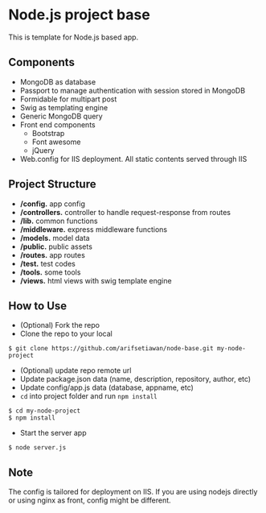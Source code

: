 
Node.js project base 
==========

This is template for Node.js based app.

## Components

* MongoDB as database
* Passport to manage authentication with session stored in MongoDB
* Formidable for multipart post
* Swig as templating engine
* Generic MongoDB query
* Front end components
    * Bootstrap
    * Font awesome
    * jQuery
* Web.config for IIS deployment. All static contents served through IIS

## Project Structure

* **/config.** app config
* **/controllers.** controller to handle request-response from routes
* **/lib.** common functions
* **/middleware.** express middleware functions
* **/models.** model data
* **/public.** public assets
* **/routes.** app routes
* **/test.** test codes
* **/tools.** some tools
* **/views.** html views with swig template engine

## How to Use

* (Optional) Fork the repo
* Clone the repo to your local

```
$ git clone https://github.com/arifsetiawan/node-base.git my-node-project
```

* (Optional) update repo remote url
* Update package.json data (name, description, repository, author, etc)
* Update config/app.js data (database, appname, etc)
* `cd` into project folder and run `npm install` 

```
$ cd my-node-project
$ npm install
```

* Start the server app

```
$ node server.js
```

## Note

The config is tailored for deployment on IIS. If you are using nodejs directly or using nginx as front, config might be different.
